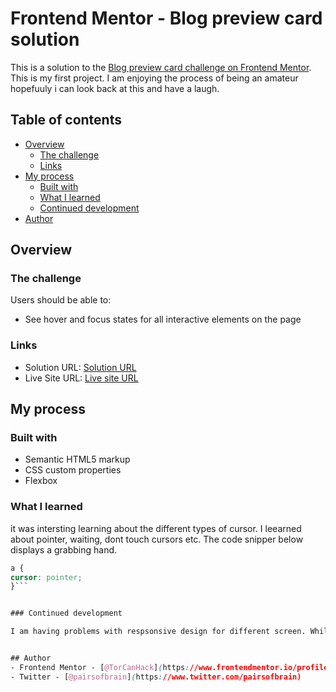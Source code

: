 # Frontend Mentor - Blog preview card solution

This is a solution to the [Blog preview card challenge on Frontend Mentor](https://www.frontendmentor.io/challenges/blog-preview-card-ckPaj01IcS). This is my first project. I am enjoying the process of being an amateur hopefuuly i can look back at this and have a laugh.

## Table of contents

- [Overview](#overview)
  - [The challenge](#the-challenge)
  - [Links](#links)
- [My process](#my-process)
  - [Built with](#built-with)
  - [What I learned](#what-i-learned)
  - [Continued development](#continued-development)
- [Author](#author)




## Overview

### The challenge

Users should be able to:

- See hover and focus states for all interactive elements on the page



### Links

- Solution URL: [Solution URL](https://github.com/TorCanHack/Blog-preview-card-challenge)
- Live Site URL: [Live site URL](https://torcanhack.github.io/Blog-preview-card-challenge/)

## My process

### Built with

- Semantic HTML5 markup
- CSS custom properties
- Flexbox


### What I learned

it was intersting learning about the different types of cursor. I leearned about pointer, waiting, dont touch cursors etc. The code snipper below displays a grabbing hand. 
```` css
a {
cursor: pointer;
}```


### Continued development

I am having problems with respsonsive design for different screen. While I working on this I had difficulty with the mobile version of the website. 


## Author
- Frontend Mentor - [@TorCanHack](https://www.frontendmentor.io/profile/TorCanHack)
- Twitter - [@pairsofbrain](https://www.twitter.com/pairsofbrain)

